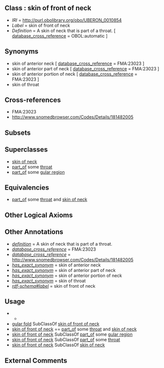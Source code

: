 
## Class : skin of front of neck

 * *IRI* = http://purl.obolibrary.org/obo/UBERON_0010854
 * *Label* = skin of front of neck
 * *Definition* = A skin of neck that is part of a throat. [ [database_cross_reference](../../ef/oboInOwl#hasDbXref.md) = OBOL:automatic ]

## Synonyms

 * skin of anterior neck [ [database_cross_reference](../../ef/oboInOwl#hasDbXref.md) = FMA:23023 ]
 * skin of anterior part of neck [ [database_cross_reference](../../ef/oboInOwl#hasDbXref.md) = FMA:23023 ]
 * skin of anterior portion of neck [ [database_cross_reference](../../ef/oboInOwl#hasDbXref.md) = FMA:23023 ]
 * skin of throat

## Cross-references

 * FMA:23023
 * http://www.snomedbrowser.com/Codes/Details/181482005

## Subsets


## Superclasses

 * [skin of neck](../../UBERON/17/UBERON_0001417.md)
 * [part_of](../../BFO/50/BFO_0000050.md) some [throat](../../UBERON/41/UBERON_0000341.md)
 * [part_of](../../BFO/50/BFO_0000050.md) some [gular region](../../UBERON/54/UBERON_0011154.md)

## Equivalencies

 * [part_of](../../BFO/50/BFO_0000050.md) some [throat](../../UBERON/41/UBERON_0000341.md) and [skin of neck](../../UBERON/17/UBERON_0001417.md)

## Other Logical Axioms


## Other Annotations

 * *[definition](../../IAO/15/IAO_0000115.md)* = A skin of neck that is part of a throat.
 * *[database_cross_reference](../../ef/oboInOwl#hasDbXref.md)* = FMA:23023
 * *[database_cross_reference](../../ef/oboInOwl#hasDbXref.md)* = http://www.snomedbrowser.com/Codes/Details/181482005
 * *[has_exact_synonym](../../ym/oboInOwl#hasExactSynonym.md)* = skin of anterior neck
 * *[has_exact_synonym](../../ym/oboInOwl#hasExactSynonym.md)* = skin of anterior part of neck
 * *[has_exact_synonym](../../ym/oboInOwl#hasExactSynonym.md)* = skin of anterior portion of neck
 * *[has_exact_synonym](../../ym/oboInOwl#hasExactSynonym.md)* = skin of throat
 * *[rdf-schema#label](../../el/rdf-schema#label.md)* = skin of front of neck

## Usage

 * -
 * [gular fold](../../UBERON/80/UBERON_0010880.md) SubClassOf [skin of front of neck](../../UBERON/54/UBERON_0010854.md)
 * [skin of front of neck](../../UBERON/54/UBERON_0010854.md) == [part_of](../../BFO/50/BFO_0000050.md) some [throat](../../UBERON/41/UBERON_0000341.md) and [skin of neck](../../UBERON/17/UBERON_0001417.md)
 * [skin of front of neck](../../UBERON/54/UBERON_0010854.md) SubClassOf [part_of](../../BFO/50/BFO_0000050.md) some [gular region](../../UBERON/54/UBERON_0011154.md)
 * [skin of front of neck](../../UBERON/54/UBERON_0010854.md) SubClassOf [part_of](../../BFO/50/BFO_0000050.md) some [throat](../../UBERON/41/UBERON_0000341.md)
 * [skin of front of neck](../../UBERON/54/UBERON_0010854.md) SubClassOf [skin of neck](../../UBERON/17/UBERON_0001417.md)

## External Comments

